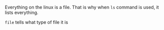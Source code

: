 Everything on the linux is a file. That is why when `ls` command is used, it lists everything.

`file` tells what type of file it is